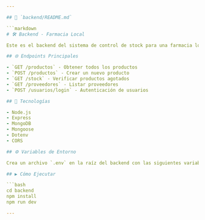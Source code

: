 ```yaml
---

## 🔧 `backend/README.md`

```markdown
# 🛠️ Backend - Farmacia Local

Este es el backend del sistema de control de stock para una farmacia local. Está construido con Node.js y Express, y se conecta a una base de datos MongoDB.

## 🌐 Endpoints Principales

- `GET /productos` - Obtener todos los productos
- `POST /productos` - Crear un nuevo producto
- `GET /stock` - Verificar productos agotados
- `GET /proveedores` - Listar proveedores
- `POST /usuarios/login` - Autenticación de usuarios

## 🧰 Tecnologías

- Node.js
- Express
- MongoDB
- Mongoose
- Dotenv
- CORS

## ⚙️ Variables de Entorno

Crea un archivo `.env` en la raíz del backend con las siguientes variables

## ▶️ Cómo Ejecutar

```bash
cd backend
npm install
npm run dev

---
```

